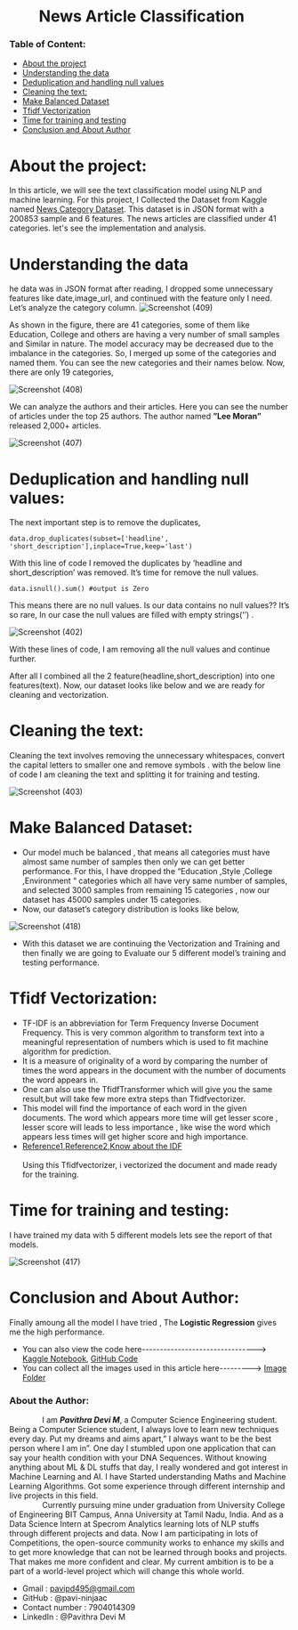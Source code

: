 # &nbsp;&nbsp;&nbsp;&nbsp;&nbsp;&nbsp;&nbsp;   News Article Classification
### Table of Content:
-	[About the project](#about-the-project) 
-	[Understanding the data](#understanding-the-data)
-	[Deduplication and handling null values](#deduplication-and-handling-null-values)
-	[Cleaning the text:](#cleaning-the-text) 
- [Make Balanced Dataset](#make-balanced-dataset)
-	[Tfidf Vectorization](#tfidf-vectorization)
-	[Time for training and testing](#time-for-training-and-testing)
- [Conclusion and About Author](#conclusion-and-about-author) 

# About the project:
In this article, we will see the text classification model using NLP and machine learning. For this project, I Collected the Dataset from Kaggle named [News Category Dataset](https://www.kaggle.com/rmisra/news-category-dataset).
This dataset is in JSON format with a 200853 sample and 6 features. The news articles are classified under 41 categories. let's see the implementation and analysis.

# Understanding the data
he data was in JSON format after reading, I dropped some unnecessary features like date,image_url, and continued with the feature only I need.
Let’s analyze the category column.
![Screenshot (409)](https://user-images.githubusercontent.com/51699297/104182031-d34d7200-5435-11eb-8d8d-aca29b34bc94.png)

As shown in the figure, there are 41 categories, some of them like Education, College and others are having a very number of small samples and Similar in nature. The model accuracy may be decreased due to the imbalance in the categories. So, I merged up some of the categories and named them. You can see the new categories and their names below. Now, there are only 19 categories,<br/>

![Screenshot (408)](https://user-images.githubusercontent.com/51699297/104182037-d7798f80-5435-11eb-8aa5-e49e1dd1f751.png)

We can analyze  the authors and their articles. Here you can see the number of articles under the top 25 authors. The author named  <b>”Lee Moran”</b>  released 2,000+ articles.<br/>

![Screenshot (407)](https://user-images.githubusercontent.com/51699297/104182043-d8aabc80-5435-11eb-8a56-2dce6d13a67b.png)

# Deduplication and handling null values:
The next important step is to remove the duplicates,<br/>
```
data.drop_duplicates(subset=['headline', 'short_description'],inplace=True,keep='last') 
```
With this line of code I removed the duplicates by ‘headline and short_description’ was removed. It’s time for remove the null values.<br/>
```
data.isnull().sum() #output is Zero
```
This means there are no null values. Is our data contains no null values?? It’s so rare, In our case the null values are filled with empty strings(‘’) .<br/>


![Screenshot (402)](https://user-images.githubusercontent.com/51699297/104180572-5b7e4800-5433-11eb-858c-396a81e4fd0d.png)


With these lines of code, I am removing all the null values and continue further.<br/>

After all I combined all the 2 feature(headline,short_description)  into one features(text). Now, our dataset looks like below and we are ready for cleaning and vectorization.<br/>

# Cleaning the text:
Cleaning the text involves removing the unnecessary whitespaces, convert the  capital letters to smaller one and remove symbols . with the below line of code I am cleaning the text and splitting it for training and testing. <br/>

![Screenshot (403)](https://user-images.githubusercontent.com/51699297/104180597-633dec80-5433-11eb-9ed0-eef3aaa3ff2e.png)

# Make Balanced Dataset:
- Our model much be balanced , that means all categories must have almost same number of samples then only we can get better performance. For this, I have dropped the “Education ,Style ,College ,Environment “ categories which all have very same number of samples, and selected 3000 samples from remaining 15 categories , now our dataset  has 45000 samples under 15 categories. 
- Now, our dataset’s category distribution is looks like below,

![Screenshot (418)](https://user-images.githubusercontent.com/51699297/104292151-7956b600-54e2-11eb-85dc-7543e38aed26.png)

- With this dataset we are continuing the Vectorization and Training and then finally we are going to Evaluate our 5 different model’s training and testing performance. 

# Tfidf Vectorization:
- TF-IDF is an abbreviation for Term Frequency Inverse Document Frequency. This is very common algorithm to transform text into a meaningful representation of numbers which is used to fit machine algorithm for prediction.
- It is a measure of originality of a word by comparing the number of times the word appears in the document with the number of documents the word appears in.
- One can also use the TfidfTransformer which will give you the same result,but will take few more extra steps than Tfidfvectorizer.
- This model will find the importance of each word in the given documents. The word which appears more time will get lesser score , lesser score will leads to less importance , like wise the word which appears less times will get higher score and high importance.
 - [Reference1](https://medium.com/@cmukesh8688/tf-idf-vectorizer-scikit-learn-dbc0244a911a),[Reference2](https://kavita-ganesan.com/tfidftransformer-tfidfvectorizer-usage-differences/#.X_xudegzbIU),[Know about the IDF](https://kavita-ganesan.com/what-is-inverse-document-frequency/#.X_xuzugzbIU)
<br/><br/>
Using this Tfidfvectorizer, i vectorized the document and made ready for the training.

# Time for training and testing:
I have trained my data with 5 different models lets see the report of that models.<br/>

![Screenshot (417)](https://user-images.githubusercontent.com/51699297/104292221-9095a380-54e2-11eb-9d59-7128f868c44d.png)

# Conclusion and About Author:
 Finally amoung all the model I have tried , The <b> Logistic Regression</b> gives me the high performance.
 
 - You can also view the code here--------------------------------> [Kaggle Notebook](https://www.kaggle.com/ninjaac/text-classification-newss), [GitHub Code](https://github.com/pavi-ninjaac/Specrom_Analysis/blob/main/Internship_works/week2/text-classification.ipynb) 
 - You can collect all the images used in this article here---------> [Image Folder](https://github.com/pavi-ninjaac/Specrom_Analysis/tree/main/Internship_works/week2/article_images)
 
### About the Author:

&nbsp;&nbsp;&nbsp;&nbsp;&nbsp;&nbsp;&nbsp;&nbsp;&nbsp;&nbsp;&nbsp;&nbsp;&nbsp;&nbsp;  I am <b><i>Pavithra Devi M</i></b>, a Computer Science Engineering student. Being a Computer Science student, I always love to learn new techniques every day. Put my dreams and aims apart,” I always want to be the best person where I am in”. One day I stumbled upon one application that can say your health condition with your DNA Sequences. Without knowing anything about ML & DL stuffs that day, I really wondered and got interest in Machine Learning and AI. I have Started understanding Maths and Machine Learning Algorithms. Got some experience through different internship and live projects in this field.<br>
&nbsp;&nbsp;&nbsp;&nbsp;&nbsp;&nbsp;&nbsp;&nbsp;&nbsp;&nbsp;&nbsp;&nbsp;&nbsp;&nbsp; Currently pursuing mine under graduation from University College of Engineering BIT Campus, Anna University at Tamil Nadu, India. And as a Data Science Intern at Specrom Analytics learning lots of NLP stuffs through different projects and data. Now I am participating in lots of Competitions, the open-source community works to enhance my skills and to get more knowledge that can not be learned through books and projects. That makes me more confident and clear. My current ambition is to be a part of a world-level project which will change this whole world.<br>
- Gmail : pavipd495@gmail.com
- GitHub : @pavi-ninjaac
- Contact number : 7904014309
- LinkedIn : @Pavithra Devi M
 



